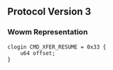 ## Protocol Version 3

### Wowm Representation
```rust,ignore
clogin CMD_XFER_RESUME = 0x33 {
    u64 offset;    
}

```
